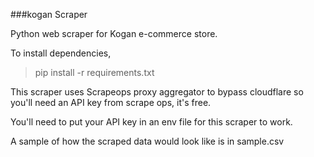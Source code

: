 ###kogan Scraper

Python web scraper for Kogan e-commerce store.

To install dependencies,
> pip install -r requirements.txt

This scraper uses Scrapeops proxy aggregator to bypass cloudflare so you'll need an API key from scrape ops, it's free.

You'll need to put your API key in an env file for this scraper to work.

A sample of how the scraped data would look like is in sample.csv
